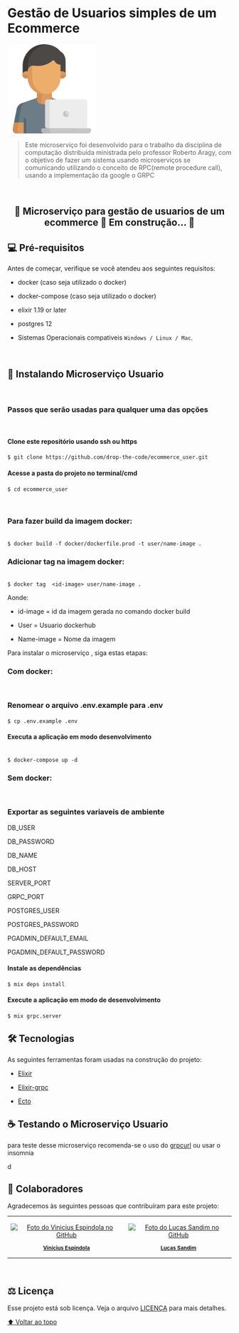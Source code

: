 
# Gestão de Usuarios simples de um Ecommerce

  

<!---Esses são exemplos. Veja https://shields.io para outras pessoas ou para personalizar este conjunto de escudos. Você pode querer incluir dependências, status do projeto e informações de licença aqui--->

  

<!--

  

![GitHub repo size](https://img.shields.io/github/repo-size/Vinny1892/credenciamento-frontend?style=for-the-badge)

  

![GitHub language count](https://img.shields.io/github/languages/count/Vinny1892/credenciamento-frontend?style=for-the-badge)

  

![NPM version](https://img.shields.io/npm/v/npm?style=for-the-badge)

  

![Bitbucket open issues](https://img.shields.io/bitbucket/issues/iuricode/README-template?style=for-the-badge)

  

![Bitbucket open pull requests](https://img.shields.io/bitbucket/pr-raw/iuricode/README-template?style=for-the-badge)

  

![](https://img.shields.io/github/license/Vinny1892/credenciamento-frontend?style=for-the-badge)

  

--->

  

<img  src="resources/programmer.png"  alt="user image"  height="200px"  >

  

  

> Este microserviço foi desenvolvido para o trabalho da disciplina de computação distribuida ministrada pelo professor Roberto Aragy, com o objetivo de fazer um sistema usando microserviços se comunicando utilizando o conceito de RPC(remote procedure call), usando a implementação da google o GRPC

  

<br>

<h2  align="center"> 🚧 Microserviço para gestão de usuarios de um ecommerce 🚀 Em construção... 🚧</h4>

## 💻 Pré-requisitos


Antes de começar, verifique se você atendeu aos seguintes requisitos:

  

<!---Estes são apenas requisitos de exemplo. Adicionar, duplicar ou remover conforme necessário--->

  

* docker (caso seja utilizado o docker)

  

* docker-compose (caso seja utilizado o docker)

  
  

* elixir 1.19 or later

  

* postgres 12

  

* Sistemas Operacionais compativeis `Windows / Linux / Mac`.

<br>


## 🚀 Instalando Microserviço Usuario


<br>

### Passos que serão usadas para qualquer uma das opções


<br>

#### Clone este repositório usando ssh ou https

````
$ git clone https://github.com/drop-the-code/ecommerce_user.git
````
#### Acesse a pasta do projeto no terminal/cmd

```
$ cd ecommerce_user

```

<br>

### Para fazer build da imagem docker:


```docker

$ docker build -f docker/dockerfile.prod -t user/name-image .

```
### Adicionar tag na imagem docker:

```docker

$ docker tag  <id-image> user/name-image .

```

Aonde:

* id-image =  id da imagem gerada no comando docker build

* User = Usuario dockerhub


* Name-image = Nome da imagem


Para instalar o microserviço , siga estas etapas:

### Com docker:

<br>

### Renomear o arquivo .env.example para .env

```
$ cp .env.example .env

```
#### Executa a aplicação em modo desenvolvimento


```

$ docker-compose up -d

```
### Sem docker:

<br>

### Exportar as seguintes variaveis de ambiente

DB_USER

DB_PASSWORD

DB_NAME

DB_HOST

SERVER_PORT

GRPC_PORT

POSTGRES_USER

POSTGRES_PASSWORD

PGADMIN_DEFAULT_EMAIL

PGADMIN_DEFAULT_PASSWORD


#### Instale as dependências


```
$ mix deps install

```


#### Execute a aplicação em modo de desenvolvimento


```
$ mix grpc.server

```

## 🛠 Tecnologias


As seguintes ferramentas foram usadas na construção do projeto:


-  [Elixir](https://elixir-lang.org/)

-  [Elixir-grpc](https://github.com/elixir-grpc/grpc)

-  [Ecto](https://github.com/elixir-ecto/ecto)

## ☕ Testando  o Microserviço Usuario

para teste desse microserviço recomenda-se o uso do [grpcurl](https://github.com/fullstorydev/grpcurl) ou usar o insomnia

d


## 🤝 Colaboradores


Agradecemos às seguintes pessoas que contribuíram para este projeto:


<table>

<tr>


<td  align="center">

<a  href="#">

<img  src="https://avatars2.githubusercontent.com/u/41531003?s=460&v=4"  width="100px;"  alt="Foto do Vinicius Espindola no GitHub"/><br>

<sub>

<b>Vinicius Espindola</b>

</sub>

</a>

</td>

<td  align="center">

<a  href="#">

<img  src="https://avatars.githubusercontent.com/u/43496077?v=4"  width="100px;"  alt="Foto do Lucas Sandim no GitHub"/><br>

<sub>

<b>Lucas Sandim</b>

</sub>

</a>

</td>

</table>

<!--

<td align="center">

<a href="#">

<img src="https://s2.glbimg.com/FUcw2usZfSTL6yCCGj3L3v3SpJ8=/smart/e.glbimg.com/og/ed/f/original/2019/04/25/zuckerberg_podcast.jpg" width="100px;" alt="Foto do Mark Zuckerberg"/><br>

<sub>

<b>Mark Zuckerberg</b>

</sub>

</a>

</td>

<td align="center">

<a href="#">

<img src="https://miro.medium.com/max/360/0*1SkS3mSorArvY9kS.jpg" width="100px;" alt="Foto do Steve Jobs"/><br>
<sub>

<b>Steve Jobs</b>

</sub>

</a>

</td>

</tr>

</table>

-->

<!--

## 😄 Seja um dos contribuidores<br>


Quer fazer parte desse projeto? Clique [AQUI](CONTRIBUTING.md) e leia como contribuir.

-->

<br>

## :balance_scale: Licença

Esse projeto está sob licença. Veja o arquivo [LICENÇA](LICENSE) para mais detalhes.


[⬆ Voltar ao topo](#Gestão-de-Usuarios-simples-de-um-Ecommerce)
